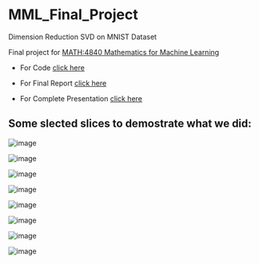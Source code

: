 # MML_Final_Project
Dimension Reduction SVD on MNIST Dataset

Final project for [MATH:4840 Mathematics for Machine Learning](https://myui.uiowa.edu/my-ui/courses/dashboard.page?q.courseSubject=MATH&q.courseNumber=4840&showResults=1)

- For Code [click here]()

- For Final Report [click here]()

- For Complete Presentation [click here]()

## Some slected slices to demostrate what we did: 
![image](https://github.com/user-attachments/assets/2ddce013-6bed-4697-9a19-c7b66195f21d)

![image](https://github.com/user-attachments/assets/de42005c-0231-4bf2-9622-226623c7f74b)

![image](https://github.com/user-attachments/assets/5b5021b5-d82e-45ce-ab63-56a3889c4b2a)

![image](https://github.com/user-attachments/assets/d5e39554-7236-4de6-b51e-77719fb59995)

![image](https://github.com/user-attachments/assets/c9d9fc42-d73e-4820-8cd5-9fc7d0c81901)

![image](https://github.com/user-attachments/assets/3866d222-2c17-4645-876e-bbc5d3862ccc)

![image](https://github.com/user-attachments/assets/f7b2037a-9db5-4dbf-bf93-e3aae4e2f2f9)

![image](https://github.com/user-attachments/assets/c8579d79-0622-49d6-9f4a-3825dea94164)
